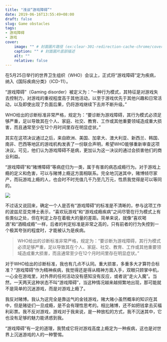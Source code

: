 ```yaml
---
title: "浅谈“游戏障碍”"
date: 2019-06-16T13:55:49+08:00
draft: false
slug: Game obstacles
tags:
- 游戏障碍
- 游戏
cover:
    image: "" # 封面圖片路径 (ex:clear-301-redirection-cache-chrome/cover.jpg)
    caption: "" # 封面圖片底部描述
    alt: ""
    relative: false
---
```

在5月25日举行的世界卫生组织（WHO）会议上，正式将“游戏障碍”定为疾病，纳入《国际疾病分类》（ICD-11）。

“游戏障碍”（Gaming disorder）被定义为：“一种行为模式，其特征是对游戏失去控制力，对游戏的重视程度高于其他活动，以至于游戏优先于其他兴趣和日常活动，以及即使出现了负面后果，仍将游戏继续下去并不断升级。”

WHO给出的诊断标准非常严格，规定为：“要诊断为游戏障碍，其行为模式必须足够严重，足以导致其在个人、家庭、社交、教育、工作或其他重要领域造成重大损害，而且通常至少在12个月时间里存在明显症状。”

其实在这项决议通过之后，来自欧洲、美国、加拿大、澳大利亚、新西兰、韩国、南非、巴西等地区的游戏机构发表了一份联合声明，希望WHO能够重新审查这项决议。可见，他们认为游戏障碍不是病，更加认为这一决议的通过会损害他们的商业利益。

“游戏障碍”和“赌博障碍”等病症归为一类，属于有害的病态成瘾行为。对于游戏上瘾的定义和危害，可以与赌博上瘾这方面相联系。完全地沉迷其中，赌博倾尽家产，而玩游戏上瘾的人，也会时不时充值几千乃至几万元，性质我觉得是可以等同的。

![](https://rmt.dogedoge.com/fetch/lucy/storage/2019082722491795.jpg?w=1280)

不过话又说回来，确定一个人是否有“游戏障碍”的标准是不清晰的，参与这项工作的波兹尼亚克博士表示，“喜欢玩游戏”和“游戏成瘾疾病”之间尽管在行为模式上有些类似之处，但在判定上存在着极大的量的差距。简单来说，就像“喜欢喝酒”和“酒精成瘾”一样，后者的判定标准是非常之高的，只有前者的行为失控到一个极其夸张的程度时，才能被认为是疾病。

> WHO给出的诊断标准非常严格，规定为：“要诊断为游戏障碍，其行为模式必须足够严重，足以导致其在个人、家庭、社交、教育、工作或其他重要领域造成重大损害，而且通常至少在12个月时间里存在明显症状。”

对于WHO给出的诊断标准，我也有几点不认同。重大损害，多重多大才算符合标准？“游戏障碍”作为精神疾病，我觉得还是得从精神方面入手，双眼只顾掌中机，一心全在游戏里，对外界的任何活动没有感知没有反应，或者说“走火入魔”。当然，一天两天这种状态不叫“游戏障碍”，当这种情况越来越频繁地出现，那可能就不是简单的沉迷游戏，而是对游戏上瘾了。

我反对赌博。我认为这完全是靠运气的金钱游戏，赌大赌小虽然概率的知识在其中，但是赌徒们一旦成瘾，是不会有理性思考的。相比赌博，还不如把钱拿去买福利彩票。我不反对游戏，游戏对于我来说，是一种放松的方式，我不沉迷其中，它也没有足够的魅力能诱惑到我。

“游戏障碍”有一定的道理，我赞成它将对游戏高度上瘾定为一种疾病，这也是对世界上沉迷游戏的人的一种警惕。
